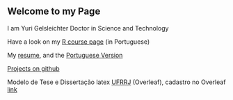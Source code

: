 ## Welcome to my Page

I am Yuri Gelsleichter Doctor in Science and Technology

Have a look on my [R course page](https://sites.google.com/view/gelsleichter/) (in Portuguese)

My [resume](https://gelsleichter.github.io/en_resume/), and the [Portuguese Version](https://gelsleichter.github.io/port_resume/)

[Projects on github](https://github.com/Gelsleichter)

Modelo de Tese e Dissertação latex [UFRRJ](https://www.overleaf.com/latex/templates/modelo-de-tese-e-dissertacao-ufrrj-ppgctia-como-capitulo/pwpqqnjfrczx) (Overleaf), cadastro no Overleaf [link](https://www.overleaf.com?r=7579d5c0&rm=d&rs=b)
